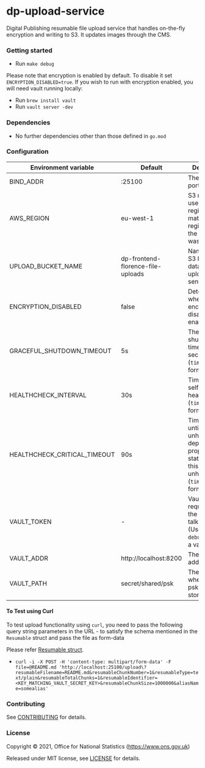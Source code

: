 dp-upload-service
================

Digital Publishing resumable file upload service that handles on-the-fly encryption and writing to S3. It updates images through the CMS.

### Getting started

* Run `make debug`

Please note that encryption is enabled by default. To disable it set `ENCRYPTION_DISABLED=true`. If you wish to run with encryption
enabled, you will need vault running locally:

- Run `brew install vault`
- Run `vault server -dev`

### Dependencies

* No further dependencies other than those defined in `go.mod`

### Configuration

| Environment variable         | Default                           | Description
| ---------------------------- | ---------                         | -----------
| BIND_ADDR                    | :25100                            | The host and port to bind to
| AWS_REGION                   | eu-west-1                         | S3 region to use. This region has to match the region where the bucket was created
| UPLOAD_BUCKET_NAME           | dp-frontend-florence-file-uploads | Name of the S3 bucket that dataset uploads are sent to 
| ENCRYPTION_DISABLED          | false                             | Determines whether encryption is disabled or enabled    
| GRACEFUL_SHUTDOWN_TIMEOUT    | 5s                                | The graceful shutdown timeout in seconds (`time.Duration` format)
| HEALTHCHECK_INTERVAL         | 30s                               | Time between self-healthchecks (`time.Duration` format)
| HEALTHCHECK_CRITICAL_TIMEOUT | 90s                               | Time to wait until an unhealthy dependent propagates its state to make this app unhealthy (`time.Duration` format)
| VAULT_TOKEN                  | -                                 | Vault token required for the client to talk to vault. (Use `make debug` to create a vault token)
| VAULT_ADDR                   | http://localhost:8200             | The vault address
| VAULT_PATH                   | secret/shared/psk                 | The path where the psks will be stored in vault

#### To Test using Curl

To test upload functionality using `curl`, you need to pass the following query string parameters in the URL -  to satisfy the schema mentioned in the `Resumable` struct and pass the file as form-data

Please refer [Resumable struct](upload/upload.go).

* `curl -i -X POST -H 'content-type: multipart/form-data' -F file=@README.md 'http://localhost:25100/upload\?resumableFilename=README.md&resumableChunkNumber=1&resumableType=text/plain&resumableTotalChunks=1&resumableIdentifier=<KEY_MATCHING_VAULT_SECRET_KEY>&resumableChunkSize=1000000&aliasName=somealias'`

### Contributing

See [CONTRIBUTING](CONTRIBUTING.md) for details.

### License

Copyright © 2021, Office for National Statistics (https://www.ons.gov.uk)

Released under MIT license, see [LICENSE](LICENSE.md) for details.
